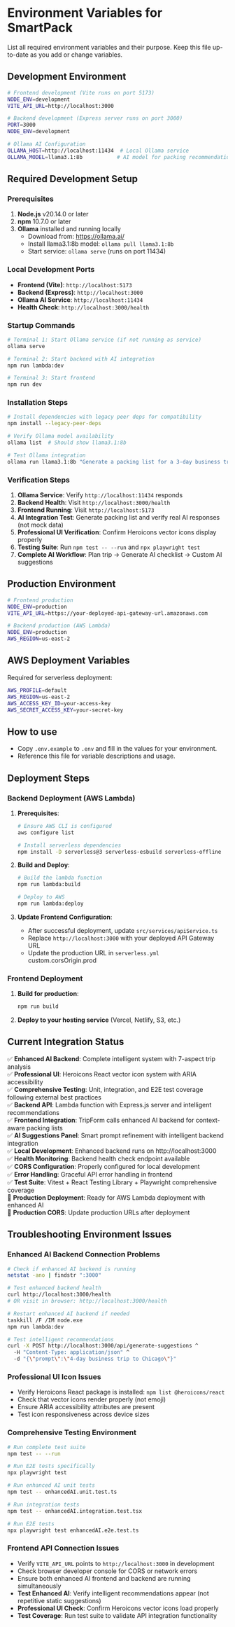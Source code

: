 <!--
This file documents environment variables, configuration settings, deployment procedures, and development environment setup for SmartPack.
Keep this comment at the top; do not overwrite or remove it when updating the document.

DOCUMENT PURPOSE:
- Complete environment configuration reference for all deployment contexts
- Development environment setup with enhanced AI and professional UI requirements
- Production deployment procedures for AWS Lambda and static hosting
- Environment variable documentation with purpose and usage examples
- Port configuration and service startup procedures
- Troubleshooting guide for environment-specific issues

ENVIRONMENT CONTEXTS:
- **Development**: Local Vite + Express + Ollama AI setup with enhanced features
- **Testing**: CI/CD environment configuration for comprehensive test suite
- **Production**: AWS Lambda backend + static frontend deployment
- **Hybrid**: Local development with cloud service integration

WHEN TO UPDATE:
1. NEW ENVIRONMENT VARIABLES: API URLs, service endpoints, configuration flags
2. PORT CHANGES: Service port updates, proxy configurations, development server changes
3. DEPLOYMENT UPDATES: AWS configuration, serverless framework changes, hosting updates
4. SERVICE INTEGRATION: New external APIs, enhanced AI features, professional UI dependencies
5. TESTING ENVIRONMENT: CI/CD configuration, test database setup, mock service configuration
6. SECURITY UPDATES: API keys, authentication methods, CORS configuration

UPDATE GUIDELINES:
- Document both development and production values for each environment variable
- Include clear purpose statements for each configuration setting
- Provide verification steps and expected outputs for environment validation
- Cross-reference with COMMANDS.md for startup procedures and TROUBLESHOOTING.md for common issues
- Maintain current status sections reflecting enhanced AI and professional UI features
- Include specific version requirements and compatibility notes

CONFIGURATION CATEGORIES:
- **Core Services**: Frontend (Vite), Backend (Express/Lambda), AI (Ollama)
- **Development Tools**: Testing frameworks, build tools, development servers
- **External APIs**: Weather services, geocoding, enhanced AI integration
- **Deployment**: AWS credentials, serverless configuration, static hosting
- **Security**: CORS settings, API authentication, environment isolation

VERIFICATION PROCEDURES:
- All required services accessible on documented ports
- Enhanced AI integration functional with intelligent responses
- Professional UI features rendering correctly (Heroicons, accessibility)
- Complete test suite passing in environment
- Production deployment health checks successful

HOW TO USE FOR AI ASSISTANCE:
- Reference this document for complete environment setup before troubleshooting connectivity issues
- Use verification procedures to systematically diagnose environment problems
- Check current integration status to understand implemented features and deployment readiness
- Cross-reference with ONBOARDING.md for step-by-step setup and COMMANDS.md for specific command syntax
- Validate that environment configuration aligns with current project dependencies and enhanced features
- Use troubleshooting sections to resolve common environment-specific issues
-->

# Environment Variables for SmartPack

List all required environment variables and their purpose. Keep this file up-to-date as you add or change variables.

## Development Environment

```bash
# Frontend development (Vite runs on port 5173)
NODE_ENV=development
VITE_API_URL=http://localhost:3000

# Backend development (Express server runs on port 3000)
PORT=3000
NODE_ENV=development

# Ollama AI Configuration
OLLAMA_HOST=http://localhost:11434  # Local Ollama service
OLLAMA_MODEL=llama3.1:8b           # AI model for packing recommendations
```

## Required Development Setup

### Prerequisites

1. **Node.js** v20.14.0 or later
2. **npm** 10.7.0 or later
3. **Ollama** installed and running locally
   - Download from: https://ollama.ai/
   - Install llama3.1:8b model: `ollama pull llama3.1:8b`
   - Start service: `ollama serve` (runs on port 11434)

### Local Development Ports

- **Frontend (Vite)**: `http://localhost:5173`
- **Backend (Express)**: `http://localhost:3000`
- **Ollama AI Service**: `http://localhost:11434`
- **Health Check**: `http://localhost:3000/health`

### Startup Commands

```bash
# Terminal 1: Start Ollama service (if not running as service)
ollama serve

# Terminal 2: Start backend with AI integration
npm run lambda:dev

# Terminal 3: Start frontend
npm run dev
```

### Installation Steps

```bash
# Install dependencies with legacy peer deps for compatibility
npm install --legacy-peer-deps

# Verify Ollama model availability
ollama list  # Should show llama3.1:8b

# Test Ollama integration
ollama run llama3.1:8b "Generate a packing list for a 3-day business trip"
```

### Verification Steps

1. **Ollama Service**: Verify `http://localhost:11434` responds
2. **Backend Health**: Visit `http://localhost:3000/health`
3. **Frontend Running**: Visit `http://localhost:5173`
4. **AI Integration Test**: Generate packing list and verify real AI responses (not mock data)
5. **Professional UI Verification**: Confirm Heroicons vector icons display properly
6. **Testing Suite**: Run `npm test -- --run` and `npx playwright test`
7. **Complete AI Workflow**: Plan trip → Generate AI checklist → Custom AI suggestions

## Production Environment

```bash
# Frontend production
NODE_ENV=production
VITE_API_URL=https://your-deployed-api-gateway-url.amazonaws.com

# Backend production (AWS Lambda)
NODE_ENV=production
AWS_REGION=us-east-2
```

## AWS Deployment Variables

Required for serverless deployment:

```bash
AWS_PROFILE=default
AWS_REGION=us-east-2
AWS_ACCESS_KEY_ID=your-access-key
AWS_SECRET_ACCESS_KEY=your-secret-key
```

## How to use

- Copy `.env.example` to `.env` and fill in the values for your environment.
- Reference this file for variable descriptions and usage.

## Deployment Steps

### Backend Deployment (AWS Lambda)

1. **Prerequisites**:

   ```bash
   # Ensure AWS CLI is configured
   aws configure list

   # Install serverless dependencies
   npm install -D serverless@3 serverless-esbuild serverless-offline
   ```

2. **Build and Deploy**:

   ```bash
   # Build the lambda function
   npm run lambda:build

   # Deploy to AWS
   npm run lambda:deploy
   ```

3. **Update Frontend Configuration**:
   - After successful deployment, update `src/services/apiService.ts`
   - Replace `http://localhost:3000` with your deployed API Gateway URL
   - Update the production URL in `serverless.yml` custom.corsOrigin.prod

### Frontend Deployment

1. **Build for production**:

   ```bash
   npm run build
   ```

2. **Deploy to your hosting service** (Vercel, Netlify, S3, etc.)

## Current Integration Status

✅ **Enhanced AI Backend**: Complete intelligent system with 7-aspect trip analysis  
✅ **Professional UI**: Heroicons React vector icon system with ARIA accessibility  
✅ **Comprehensive Testing**: Unit, integration, and E2E test coverage following external best practices  
✅ **Backend API**: Lambda function with Express.js server and intelligent recommendations  
✅ **Frontend Integration**: TripForm calls enhanced AI backend for context-aware packing lists  
✅ **AI Suggestions Panel**: Smart prompt refinement with intelligent backend integration  
✅ **Local Development**: Enhanced backend runs on http://localhost:3000  
✅ **Health Monitoring**: Backend health check endpoint available  
✅ **CORS Configuration**: Properly configured for local development  
✅ **Error Handling**: Graceful API error handling in frontend  
✅ **Test Suite**: Vitest + React Testing Library + Playwright comprehensive coverage  
🚧 **Production Deployment**: Ready for AWS Lambda deployment with enhanced AI  
🚧 **Production CORS**: Update production URLs after deployment

## Troubleshooting Environment Issues

### Enhanced AI Backend Connection Problems

```bash
# Check if enhanced AI backend is running
netstat -ano | findstr ":3000"

# Test enhanced backend health
curl http://localhost:3000/health
# OR visit in browser: http://localhost:3000/health

# Restart enhanced AI backend if needed
taskkill /F /IM node.exe
npm run lambda:dev

# Test intelligent recommendations
curl -X POST http://localhost:3000/api/generate-suggestions ^
  -H "Content-Type: application/json" ^
  -d "{\"prompt\":\"4-day business trip to Chicago\"}"
```

### Professional UI Icon Issues

- Verify Heroicons React package is installed: `npm list @heroicons/react`
- Check that vector icons render properly (not emoji)
- Ensure ARIA accessibility attributes are present
- Test icon responsiveness across device sizes

### Comprehensive Testing Environment

```bash
# Run complete test suite
npm test -- --run

# Run E2E tests specifically
npx playwright test

# Run enhanced AI unit tests
npm test -- enhancedAI.unit.test.ts

# Run integration tests
npm test -- enhancedAI.integration.test.tsx

# Run E2E tests
npx playwright test enhancedAI.e2e.test.ts
```

### Frontend API Connection Issues

- Verify `VITE_API_URL` points to `http://localhost:3000` in development
- Check browser developer console for CORS or network errors
- Ensure both enhanced AI frontend and backend are running simultaneously
- **Test Enhanced AI**: Verify intelligent recommendations appear (not repetitive static suggestions)
- **Professional UI Check**: Confirm Heroicons vector icons load properly
- **Test Coverage**: Run test suite to validate API integration functionality
